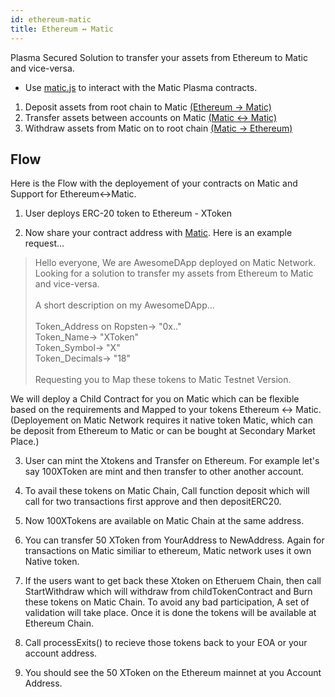 ```yaml
---
id: ethereum-matic
title: Ethereum ↔ Matic
---
```


Plasma Secured Solution to transfer your assets from Ethereum to Matic and vice-versa.
* Use [matic.js](https://github.com/maticnetwork/matic.js) to interact with the Matic Plasma contracts.

1. Deposit assets from root chain to Matic [(Ethereum → Matic)](/docs/develop/maticjs/deposit)
2. Transfer assets between accounts on Matic [(Matic ↔ Matic)](/docs/develop/maticjs/transfer)
3. Withdraw assets from Matic on to root chain [(Matic → Ethereum)](/docs/develop/maticjs/withdraw)

## Flow
Here is the Flow with the deployement of your contracts on Matic and Support for Ethereum↔Matic. 

1. User deploys ERC-20 token to Ethereum - XToken

2. Now share your contract address with [Matic](https://t.me/joinchat/HkoSvlDKW0qKs_kK4Ow0hQ). Here is an example request...

>Hello everyone, We are AwesomeDApp deployed on Matic Network. Looking for a solution to transfer my assets from Ethereum to Matic and vice-versa. <br/><br/>
A short description on my AwesomeDApp...<br/><br/>
Token_Address on Ropsten-> "0x.."<br/>
Token_Name-> "XToken"<br/>
Token_Symbol-> "X"<br/>
Token_Decimals-> "18"<br/><br/>
Requesting you to Map these tokens to Matic Testnet Version.<br/>

We will deploy a Child Contract for you on Matic which can be flexible based on the requirements and Mapped to your tokens Ethereum ↔ Matic.(Deployement on Matic Network requires it native token Matic, which can be deposit from Ethereum to Matic or can be bought at Secondary Market Place.)

3. User can mint the Xtokens and Transfer on Ethereum. For example let's say 100XToken are mint and then transfer to other another account.

4. To avail these tokens on Matic Chain, Call function deposit which will call for two transactions first approve and then depositERC20. 

5. Now 100XTokens are available on Matic Chain at the same address.

6. You can transfer 50 XToken from YourAddress to NewAddress. Again for transactions on Matic similiar to ethereum, Matic network uses it own Native token.

7. If the users want to get back these Xtoken on Etheruem Chain, then call StartWithdraw which will withdraw from childTokenContract and Burn these tokens on Matic Chain. To avoid any bad participation, A set of validation will take place. Once it is done the tokens will be available at Ethereum Chain.

8. Call processExits() to recieve those tokens back to your EOA or your account address.

9. You should see the 50 XToken on the Ethereum mainnet at you Account Address.

